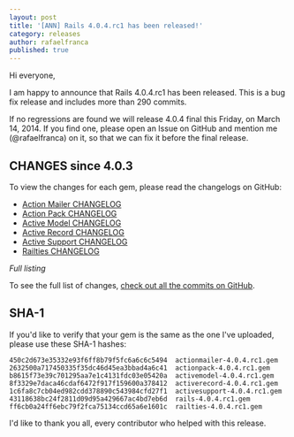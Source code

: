 ```yaml
---
layout: post
title: '[ANN] Rails 4.0.4.rc1 has been released!'
category: releases
author: rafaelfranca
published: true
---
```


Hi everyone,

I am happy to announce that Rails 4.0.4.rc1 has been released. This is a bug fix release and
includes more than 290 commits.

If no regressions are found we will release 4.0.4 final this Friday, on March 14, 2014.
If you find one, please open an Issue on GitHub and mention me (@rafaelfranca) on it,
so that we can fix it before the final release.

## CHANGES since 4.0.3

To view the changes for each gem, please read the changelogs on GitHub:

* [Action Mailer CHANGELOG](https://github.com/rails/rails/blob/v4.0.4.rc1/actionmailer/CHANGELOG.md)
* [Action Pack CHANGELOG](https://github.com/rails/rails/blob/v4.0.4.rc1/actionpack/CHANGELOG.md)
* [Active Model CHANGELOG](https://github.com/rails/rails/blob/v4.0.4.rc1/activemodel/CHANGELOG.md)
* [Active Record CHANGELOG](https://github.com/rails/rails/blob/v4.0.4.rc1/activerecord/CHANGELOG.md)
* [Active Support CHANGELOG](https://github.com/rails/rails/blob/v4.0.4.rc1/activesupport/CHANGELOG.md)
* [Railties CHANGELOG](https://github.com/rails/rails/blob/v4.0.4.rc1/railties/CHANGELOG.md)

*Full listing*

To see the full list of changes, [check out all the commits on
GitHub](https://github.com/rails/rails/compare/v4.0.3...v4.0.4.rc1).

## SHA-1

If you'd like to verify that your gem is the same as the one I've uploaded,
please use these SHA-1 hashes:

```
450c2d673e35332e93f6ff8b79f5fc6a6c6c5494  actionmailer-4.0.4.rc1.gem
2632500a717450335f35dc46d45ea3bbad4a6c41  actionpack-4.0.4.rc1.gem
b8615f73e39c701295aa7e1c4131fdc03e05420a  activemodel-4.0.4.rc1.gem
8f3329e7daca46cdaf6472f917f159600a378412  activerecord-4.0.4.rc1.gem
1c6fa8c7cb04ed982cdd378890c543984cfd27f1  activesupport-4.0.4.rc1.gem
43118638bc24f2811d09d95a429667ac4bd7eb6d  rails-4.0.4.rc1.gem
ff6cb0a24ff6ebc79f2fca75134ccd65a6e1601c  railties-4.0.4.rc1.gem
```

I'd like to thank you all, every contributor who helped with this release.
